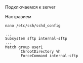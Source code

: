 Подключаемся к server

Настравием 
```
nano /etc/ssh/sshd_config
```
```
...
Subsystem sftp internal-sftp
...
Match group user1
       ChrootDirectory %h
       ForceCommand internal-sftp
```

